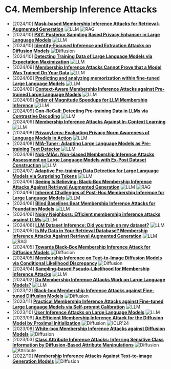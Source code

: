 # C4. Membership Inference Attacks
- [2024/10] **[Mask-based Membership Inference Attacks for Retrieval-Augmented Generation](https://arxiv.org/abs/2410.20142)** ![LLM](https://img.shields.io/badge/LLM-589cf4) ![RAG](https://img.shields.io/badge/RAG-87b800)
- [2024/10] **[PSY: Posterior Sampling Based Privacy Enhancer in Large Language Models](https://arxiv.org/abs/2410.18824)** ![LLM](https://img.shields.io/badge/LLM-589cf4)
- [2024/10] **[Identity-Focused Inference and Extraction Attacks on Diffusion Models](https://arxiv.org/abs/2410.10177)** ![Diffusion](https://img.shields.io/badge/Diffusion-a99cf4)
- [2024/10] **[Detecting Training Data of Large Language Models via Expectation Maximization](https://arxiv.org/abs/2410.07582)** ![LLM](https://img.shields.io/badge/LLM-589cf4)
- [2024/09] **[Membership Inference Attacks Cannot Prove that a Model Was Trained On Your Data](https://arxiv.org/abs/2409.19798)** ![LLM](https://img.shields.io/badge/LLM-589cf4)
- [2024/09] **[Predicting and analyzing memorization within fine-tuned Large Language Models](https://arxiv.org/abs/2409.18858)** ![LLM](https://img.shields.io/badge/LLM-589cf4)
- [2024/09] **[Context-Aware Membership Inference Attacks against Pre-trained Large Language Models](https://arxiv.org/abs/2409.13745)** ![LLM](https://img.shields.io/badge/LLM-589cf4)
- [2024/09] **[Order of Magnitude Speedups for LLM Membership Inference](https://arxiv.org/abs/2409.14513)** ![LLM](https://img.shields.io/badge/LLM-589cf4)
- [2024/09] **[Con-ReCall: Detecting Pre-training Data in LLMs via Contrastive Decoding](https://arxiv.org/abs/2409.03363)** ![LLM](https://img.shields.io/badge/LLM-589cf4)
- [2024/09] **[Membership Inference Attacks Against In-Context Learning](https://arxiv.org/abs/2409.01380)** ![LLM](https://img.shields.io/badge/LLM-589cf4)
- [2024/08] **[PrivacyLens: Evaluating Privacy Norm Awareness of Language Models in Action](https://arxiv.org/abs/2409.00138)** ![LLM](https://img.shields.io/badge/LLM-589cf4)
- [2024/08] **[MIA-Tuner: Adapting Large Language Models as Pre-training Text Detector](https://arxiv.org/abs/2408.08661)** ![LLM](https://img.shields.io/badge/LLM-589cf4)
- [2024/08] **[Nob-MIAs: Non-biased Membership Inference Attacks Assessment on Large Language Models with Ex-Post Dataset Construction](https://arxiv.org/abs/2408.05968)** ![LLM](https://img.shields.io/badge/LLM-589cf4)
- [2024/07] **[Adaptive Pre-training Data Detection for Large Language Models via Surprising Tokens](https://arxiv.org/abs/2407.21248)** ![LLM](https://img.shields.io/badge/LLM-589cf4)
- [2024/06] **[Seeing Is Believing: Black-Box Membership Inference Attacks Against Retrieval Augmented Generation](https://arxiv.org/abs/2406.19234)** ![LLM](https://img.shields.io/badge/LLM-589cf4) ![RAG](https://img.shields.io/badge/RAG-87b800)
- [2024/06] **[Inherent Challenges of Post-Hoc Membership Inference for Large Language Models](https://arxiv.org/abs/2406.17975)** ![LLM](https://img.shields.io/badge/LLM-589cf4)
- [2024/06] **[Blind Baselines Beat Membership Inference Attacks for Foundation Models](https://arxiv.org/abs/2406.16201)** ![LLM](https://img.shields.io/badge/LLM-589cf4)
- [2024/06] **[Noisy Neighbors: Efficient membership inference attacks against LLMs](https://arxiv.org/abs/2406.16565)** ![LLM](https://img.shields.io/badge/LLM-589cf4)
- [2024/06] **[LLM Dataset Inference: Did you train on my dataset?](https://arxiv.org/abs/2406.06443)** ![LLM](https://img.shields.io/badge/LLM-589cf4)
- [2024/05] **[Is My Data in Your Retrieval Database? Membership Inference Attacks Against Retrieval Augmented Generation](https://arxiv.org/abs/2405.20446)** ![LLM](https://img.shields.io/badge/LLM-589cf4) ![RAG](https://img.shields.io/badge/RAG-87b800)
- [2024/05] **[Towards Black-Box Membership Inference Attack for Diffusion Models](https://arxiv.org/abs/2405.20771)** ![Diffusion](https://img.shields.io/badge/Diffusion-a99cf4)
- [2024/05] **[Membership Inference on Text-to-Image Diffusion Models via Conditional Likelihood Discrepancy](https://arxiv.org/abs/2405.14800)** ![Diffusion](https://img.shields.io/badge/Diffusion-a99cf4)
- [2024/04] **[Sampling-based Pseudo-Likelihood for Membership Inference Attacks](https://arxiv.org/abs/2404.11262)** ![LLM](https://img.shields.io/badge/LLM-589cf4)
- [2024/02] **[Do Membership Inference Attacks Work on Large Language Models?](https://arxiv.org/abs/2402.07841)** ![LLM](https://img.shields.io/badge/LLM-589cf4)
- [2023/12] **[Black-box Membership Inference Attacks against Fine-tuned Diffusion Models](https://arxiv.org/abs/2312.08207)** ![Diffusion](https://img.shields.io/badge/Diffusion-a99cf4)
- [2023/11] **[Practical Membership Inference Attacks against Fine-tuned Large Language Models via Self-prompt Calibration](https://arxiv.org/abs/2311.06062)** ![LLM](https://img.shields.io/badge/LLM-589cf4)
- [2023/10] **[User Inference Attacks on Large Language Models](https://arxiv.org/abs/2310.09266)** ![LLM](https://img.shields.io/badge/LLM-589cf4)
- [2023/09] **[An Efficient Membership Inference Attack for the Diffusion Model by Proximal Initialization](https://openreview.net/forum?id=rpH9FcCEV6)** ![Diffusion](https://img.shields.io/badge/Diffusion-a99cf4) ![ICLR'24](https://img.shields.io/badge/ICLR'24-f1b800)
- [2023/08] **[White-box Membership Inference Attacks against Diffusion Models](https://arxiv.org/abs/2308.06405)** ![Diffusion](https://img.shields.io/badge/Diffusion-a99cf4)
- [2023/03] **[Class Attribute Inference Attacks: Inferring Sensitive Class Information by Diffusion-Based Attribute Manipulations](https://arxiv.org/abs/2303.09289)** ![Diffusion](https://img.shields.io/badge/Diffusion-a99cf4) ![Attribute](https://img.shields.io/badge/Attribute-87b800)
- [2022/10] **[Membership Inference Attacks Against Text-to-image Generation Models](https://arxiv.org/abs/2210.00968)** ![Diffusion](https://img.shields.io/badge/Diffusion-a99cf4)
